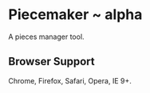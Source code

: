 # Piecemaker ~ alpha

A pieces manager tool.

## Browser Support

Chrome, Firefox, Safari, Opera, IE 9+.
